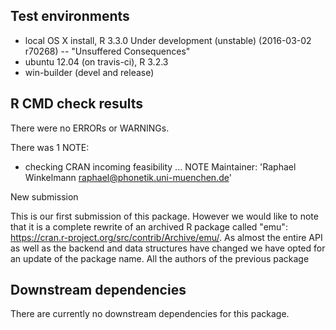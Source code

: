 ## Test environments
* local OS X install, R 3.3.0 Under development (unstable) (2016-03-02 r70268) -- "Unsuffered Consequences"
* ubuntu 12.04 (on travis-ci), R 3.2.3
* win-builder (devel and release)

## R CMD check results
There were no ERRORs or WARNINGs.

There was 1 NOTE:

* checking CRAN incoming feasibility ... NOTE
Maintainer: 'Raphael Winkelmann <raphael@phonetik.uni-muenchen.de>'

New submission

This is our first submission of this package. However we would like to note that it is 
a complete rewrite of an archived R package called "emu": 
https://cran.r-project.org/src/contrib/Archive/emu/. As
almost the entire API as well as the backend and data structures have changed we have 
opted for an update of the package name. All the authors of the previous package 

## Downstream dependencies
There are currently no downstream dependencies for this package.